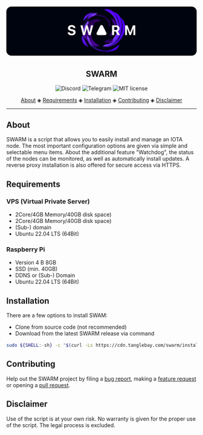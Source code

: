 <h1 align="center">
  <br>
  <a href=""><img src="images/swarm_banner.png"></a>
</h1>

<h2 align="center">SWARM</h2>

<p align="center">
  <a href="https://discord.gg/SXsPjPkJCU" style="text-decoration:none;"><img src="https://img.shields.io/badge/Discord-9cf.svg?logo=discord" alt="Discord"></a>
  <a href="https://t.me/tanglebay" style="text-decoration:none;"><img src="https://img.shields.io/badge/Telegram-9cf.svg?logo=Telegram" alt="Telegram"></a>
  <a href="https://github.com/tanglebay/swarm/blob/main/LICENSE" style="text-decoration:none;"><img src="https://img.shields.io/badge/License-MIT-green.svg" alt="MIT license"></a>
</p>

<p align="center">
  <a href="#about">About</a> ◈
  <a href="#installation">Requirements</a> ◈
  <a href="#installation">Installation</a> ◈
  <a href="#getting-started">Contributing</a> ◈
  <a href="#getting-started">Disclaimer</a>
</p>

---

## About

SWARM is a script that allows you to easily install and manage an IOTA node. The most important configuration options are given via simple and selectable menu items. About the additional feature "Watchdog", the status of the nodes can be monitored, as well as automatically install updates. A reverse proxy installation is also offered for secure access via HTTPS.

## Requirements

### VPS (Virtual Private Server)
-   2Core/4GB Memory/40GB disk space)
-   2Core/4GB Memory/40GB disk space)
-   (Sub-) domain
-   Ubuntu 22.04 LTS (64Bit)

### Raspberry Pi
-   Version 4 B 8GB
-   SSD (min. 40GB)
-   DDNS or (Sub-) Domain
-   Ubuntu 22.04 LTS (64Bit)

## Installation

There are a few options to install SWAM:

-   Clone from source code (not recommended)
-   Download from the latest SWARM release via command

```bash
sudo ${SHELL:-sh} -c "$(curl -Ls https://cdn.tanglebay.com/swarm/installer/installer.sh)"
```

## Contributing

Help out the SWARM project by filing a [bug report](https://github.com/tanglebay/swarm/issues/new?assignees=&labels=bug), making a [feature request](https://github.com/tanglebay/swarm/issues/new?assignees=&labels=feat) or opening a [pull request](https://github.com/tanglebay/swarm/pulls/).

## Disclaimer

Use of the script is at your own risk. No warranty is given for the proper use of the script. The legal process is excluded.